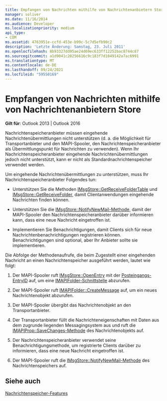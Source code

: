 ```yaml
---
title: Empfangen von Nachrichten mithilfe von Nachrichtenanbietern Store
manager: soliver
ms.date: 11/16/2014
ms.audience: Developer
ms.localizationpriority: medium
api_type:
- COM
ms.assetid: 4763951e-ccfd-453e-b99c-5c7d5efb90c2
description: 'Letzte Änderung: Samstag, 23. Juli 2011'
ms.openlocfilehash: 8b93327dd95ae24d69ec633ff12252bac8744c87
ms.sourcegitcommit: a1d9041c20256616c9c183f7d1049142a7ac6991
ms.translationtype: MT
ms.contentlocale: de-DE
ms.lasthandoff: 09/24/2021
ms.locfileid: "59550169"
---
```

# <a name="receiving-messages-by-using-message-store-providers"></a>Empfangen von Nachrichten mithilfe von Nachrichtenanbietern Store

  
  
**Gilt für**: Outlook 2013 | Outlook 2016 
  
Nachrichtenspeicheranbieter müssen eingehende Nachrichtenübermittlungen nicht unterstützen (d. a. die Möglichkeit für Transportanbieter und den MAPI-Spooler, den Nachrichtenspeicheranbieter als Übermittlungspunkt für Nachrichten zu verwenden). Wenn Ihr Nachrichtenspeicheranbieter eingehende Nachrichtenübermittlungen jedoch nicht unterstützt, kann er nicht als Standardnachrichtenspeicher verwendet werden.
  
Um eingehende Nachrichtenübermittlungen zu unterstützen, muss Ihr Nachrichtenspeicheranbieter Folgendes tun:
  
- Unterstützen Sie die Methoden [IMsgStore::GetReceiveFolderTable](imsgstore-getreceivefoldertable.md) und [IMsgStore::GetReceiveFolder,](imsgstore-getreceivefolder.md) damit Clientanwendungen eingehende Nachrichten finden können. 
    
- Unterstützen Sie die [IMsgStore::NotifyNewMail-Methode,](imsgstore-notifynewmail.md) damit der MAPI-Spooler den Nachrichtenspeicheranbieter darüber informieren kann, dass eine neue Nachricht eingetroffen ist. 
    
- Implementieren Sie Benachrichtigungen, damit Clients sich für neue Nachrichtenbenachrichtigungen registrieren können. Benachrichtigungen sind optional, aber Ihr Anbieter sollte sie implementieren.
    
Die Abfolge der Methodenaufrufe, die beim Zugestellt einer eingehenden Nachricht an einen Nachrichtenspeicher ausgeführt werden, lautet wie folgt:
  
1. Der MAPI-Spooler ruft [IMsgStore::OpenEntry](imsgstore-openentry.md) mit der [Posteingangs-EntryID](entryid.md) auf, um eine [IMAPIFolder-Schnittstelle](imapifolderimapicontainer.md) abzurufen. 
    
2. Der MAPI-Spooler ruft [IMAPIFolder::CreateMessage](imapifolder-createmessage.md) auf, um ein neues Nachrichtenobjekt abzurufen. 
    
3. Der MAPI-Spooler übergibt das Nachrichtenobjekt an den Transportanbieter.
    
4. Der Transportanbieter füllt die Nachrichteneigenschaften mit Daten aus dem zugrunde liegenden Messagingsystem aus und ruft die [IMAPIProp::SaveChanges-Methode](imapiprop-savechanges.md) des Nachrichtenobjekts auf. 
    
5. Der Nachrichtenspeicheranbieter verwendet seine Benachrichtigungsmethode, um registrierte Clients darüber zu informieren, dass eine neue Nachricht eingetroffen ist.
    
6. Der MAPI-Spooler ruft die [IMsgStore::NotifyNewMail-Methode](imsgstore-notifynewmail.md) des Nachrichtenspeichers auf. 
    
## <a name="see-also"></a>Siehe auch



[Nachrichtenspeicher-Features](message-store-features.md)

